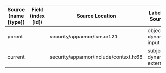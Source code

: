 | Source (name [type]) | Field (index [id]) | Source Location                          | Label at Source             |
|----------------------|--------------------|------------------------------------------|-----------------------------|
| parent               |                    | security/apparmor/lsm.c:121              | object, dynamic, input      |
| current              |                    | security/apparmor/include/context.h:68   | subject, dynamic, external |